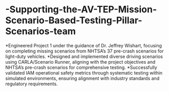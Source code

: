 # -Supporting-the-AV-TEP-Mission-Scenario-Based-Testing-Pillar-Scenarios-team

 *Engineered Project 1 under the guidance of Dr. Jeffrey Wishart, focusing on completing missing scenarios from NHTSA’s 37 pre-crash scenarios for light-duty vehicles. 
 *Designed and implemented diverse driving scenarios using CARLA/Scenario Runner, aligning with the project objectives and NHTSA’s pre-crash scenarios for comprehensive testing. 
 *Successfully validated IAM operational safety metrics through systematic testing within simulated environments, ensuring alignment with industry standards and regulatory requirements.

